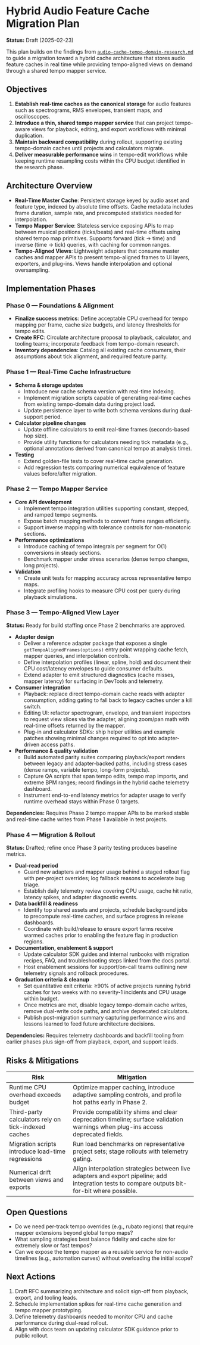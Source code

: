 # Hybrid Audio Feature Cache Migration Plan

**Status:** Draft (2025-02-23)

This plan builds on the findings from [`audio-cache-tempo-domain-research.md`](./audio-cache-tempo-domain-research.md) to guide a migration toward a hybrid cache architecture that stores audio feature caches in real time while providing tempo-aligned views on demand through a shared tempo mapper service.

## Objectives

1. **Establish real-time caches as the canonical storage** for audio features such as spectrograms, RMS envelopes, transient maps, and oscilloscopes.
2. **Introduce a thin, shared tempo mapper service** that can project tempo-aware views for playback, editing, and export workflows with minimal duplication.
3. **Maintain backward compatibility** during rollout, supporting existing tempo-domain caches until projects and calculators migrate.
4. **Deliver measurable performance wins** in tempo-edit workflows while keeping runtime resampling costs within the CPU budget identified in the research phase.

## Architecture Overview

- **Real-Time Master Cache**: Persistent storage keyed by audio asset and feature type, indexed by absolute time offsets. Cache metadata includes frame duration, sample rate, and precomputed statistics needed for interpolation.
- **Tempo Mapper Service**: Stateless service exposing APIs to map between musical positions (ticks/beats) and real-time offsets using shared tempo map primitives. Supports forward (tick → time) and inverse (time → tick) queries, with caching for common ranges.
- **Tempo-Aligned Views**: Lightweight adapters that consume master caches and mapper APIs to present tempo-aligned frames to UI layers, exporters, and plug-ins. Views handle interpolation and optional oversampling.

## Implementation Phases

### Phase 0 — Foundations & Alignment

- **Finalize success metrics**: Define acceptable CPU overhead for tempo mapping per frame, cache size budgets, and latency thresholds for tempo edits.
- **Create RFC**: Circulate architecture proposal to playback, calculator, and tooling teams; incorporate feedback from tempo-domain research.
- **Inventory dependencies**: Catalog all existing cache consumers, their assumptions about tick alignment, and required feature parity.

### Phase 1 — Real-Time Cache Infrastructure

- **Schema & storage updates**
  - Introduce new cache schema version with real-time indexing.
  - Implement migration scripts capable of generating real-time caches from existing tempo-domain data during project load.
  - Update persistence layer to write both schema versions during dual-support period.
- **Calculator pipeline changes**
  - Update offline calculators to emit real-time frames (seconds-based hop size).
  - Provide utility functions for calculators needing tick metadata (e.g., optional annotations derived from canonical tempo at analysis time).
- **Testing**
  - Extend golden-file tests to cover real-time cache generation.
  - Add regression tests comparing numerical equivalence of feature values before/after migration.

### Phase 2 — Tempo Mapper Service

- **Core API development**
  - Implement tempo integration utilities supporting constant, stepped, and ramped tempo segments.
  - Expose batch mapping methods to convert frame ranges efficiently.
  - Support inverse mapping with tolerance controls for non-monotonic sections.
- **Performance optimizations**
  - Introduce caching of tempo integrals per segment for O(1) conversions in steady sections.
  - Benchmark mapper under stress scenarios (dense tempo changes, long projects).
- **Validation**
  - Create unit tests for mapping accuracy across representative tempo maps.
  - Integrate profiling hooks to measure CPU cost per query during playback simulations.

### Phase 3 — Tempo-Aligned View Layer

**Status:** Ready for build staffing once Phase 2 benchmarks are approved.

- **Adapter design**
  - Deliver a reference adapter package that exposes a single `getTempoAlignedFrames(options)` entry point wrapping cache fetch, mapper queries, and interpolation controls.
  - Define interpolation profiles (linear, spline, hold) and document their CPU cost/latency envelopes to guide consumer defaults.
  - Extend adapter to emit structured diagnostics (cache misses, mapper latency) for surfacing in DevTools and telemetry.
- **Consumer integration**
  - Playback: replace direct tempo-domain cache reads with adapter consumption, adding gating to fall back to legacy caches under a kill switch.
  - Editing UI: refactor spectrogram, envelope, and transient inspectors to request view slices via the adapter, aligning zoom/pan math with real-time offsets returned by the mapper.
  - Plug-in and calculator SDKs: ship helper utilities and example patches showing minimal changes required to opt into adapter-driven access paths.
- **Performance & quality validation**
  - Build automated parity suites comparing playback/export renders between legacy and adapter-backed paths, including stress cases (dense ramps, variable tempo, long-form projects).
  - Capture QA scripts that span tempo edits, tempo map imports, and extreme BPM ranges; record findings in the hybrid cache telemetry dashboard.
  - Instrument end-to-end latency metrics for adapter usage to verify runtime overhead stays within Phase 0 targets.

**Dependencies:** Requires Phase 2 tempo mapper APIs to be marked stable and real-time cache writes from Phase 1 available in test projects.

### Phase 4 — Migration & Rollout

**Status:** Drafted; refine once Phase 3 parity testing produces baseline metrics.

- **Dual-read period**
  - Guard new adapters and mapper usage behind a staged rollout flag with per-project overrides; log fallback reasons to accelerate bug triage.
  - Establish daily telemetry review covering CPU usage, cache hit ratio, latency spikes, and adapter diagnostic events.
- **Data backfill & readiness**
  - Identify top shared assets and projects, schedule background jobs to precompute real-time caches, and surface progress in release dashboards.
  - Coordinate with build/release to ensure export farms receive warmed caches prior to enabling the feature flag in production regions.
- **Documentation, enablement & support**
  - Update calculator SDK guides and internal runbooks with migration recipes, FAQ, and troubleshooting steps linked from the docs portal.
  - Host enablement sessions for support/on-call teams outlining new telemetry signals and rollback procedures.
- **Graduation criteria & cleanup**
  - Set quantitative exit criteria: ≥90% of active projects running hybrid caches for two weeks with no severity-1 incidents and CPU usage within budget.
  - Once metrics are met, disable legacy tempo-domain cache writes, remove dual-write code paths, and archive deprecated calculators.
  - Publish post-migration summary capturing performance wins and lessons learned to feed future architecture decisions.

**Dependencies:** Requires telemetry dashboards and backfill tooling from earlier phases plus sign-off from playback, export, and support leads.

## Risks & Mitigations

| Risk | Mitigation |
| --- | --- |
| Runtime CPU overhead exceeds budget | Optimize mapper caching, introduce adaptive sampling controls, and profile hot paths early in Phase 2. |
| Third-party calculators rely on tick-indexed caches | Provide compatibility shims and clear deprecation timeline; surface validation warnings when plug-ins access deprecated fields. |
| Migration scripts introduce load-time regressions | Run load benchmarks on representative project sets; stage rollouts with telemetry gating. |
| Numerical drift between views and exports | Align interpolation strategies between live adapters and export pipeline; add integration tests to compare outputs bit-for-bit where possible. |

## Open Questions

- Do we need per-track tempo overrides (e.g., rubato regions) that require mapper extensions beyond global tempo maps?
- What sampling strategies best balance fidelity and cache size for extremely slow or fast tempos?
- Can we expose the tempo mapper as a reusable service for non-audio timelines (e.g., automation curves) without overloading the initial scope?

## Next Actions

1. Draft RFC summarizing architecture and solicit sign-off from playback, export, and tooling leads.
2. Schedule implementation spikes for real-time cache generation and tempo mapper prototyping.
3. Define telemetry dashboards needed to monitor CPU and cache performance during dual-read rollout.
4. Align with docs team on updating calculator SDK guidance prior to public rollout.

